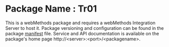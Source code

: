 # Package Name : Tr01
This is a webMethods package and requires a webMethods Integration Server to host it. Package versioning and configuration can be found in the package [manifest](./Tr01/manifest.v3) file. Service and API documentation is available on the package's home page http://&lt;server&gt;:&lt;port&gt;/&lt;packagename>.